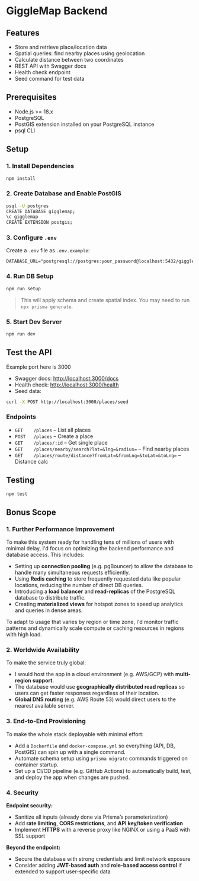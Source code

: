 # GiggleMap Backend

## Features

- Store and retrieve place/location data
- Spatial queries: find nearby places using geolocation
- Calculate distance between two coordinates
- REST API with Swagger docs
- Health check endpoint
- Seed command for test data

## Prerequisites

- Node.js >= 18.x
- PostgreSQL
- PostGIS extension installed on your PostgreSQL instance
- psql CLI

## Setup

### 1. Install Dependencies
```bash
npm install
```

### 2. Create Database and Enable PostGIS
```bash
psql -U postgres
CREATE DATABASE gigglemap;
\c gigglemap
CREATE EXTENSION postgis;
```

### 3. Configure `.env`
Create a `.env` file as `.env.example`:
```env
DATABASE_URL="postgresql://postgres:your_password@localhost:5432/gigglemap"
```

### 4. Run DB Setup
```bash
npm run setup
```
> This will apply schema and create spatial index.
> You may need to run `npx prisma generate`.

### 5. Start Dev Server
```bash
npm run dev
```

## Test the API
Example port here is 3000
- Swagger docs: [http://localhost:3000/docs](http://localhost:3000/docs)
- Health check: [http://localhost:3000/health](http://localhost:3000/health)
- Seed data:
```bash
curl -X POST http://localhost:3000/places/seed
```

### Endpoints
- `GET    /places` – List all places
- `POST   /places` – Create a place
- `GET    /places/:id` – Get single place
- `GET    /places/nearby/search?lat=&lng=&radius=` – Find nearby places
- `GET    /places/route/distance?fromLat=&fromLng=&toLat=&toLng=` – Distance calc

## Testing
```bash
npm test
```

## Bonus Scope

### 1. Further Performance Improvement
To make this system ready for handling tens of millions of users with minimal delay, I'd focus on optimizing the backend performance and database access. This includes:
- Setting up **connection pooling** (e.g. pgBouncer) to allow the database to handle many simultaneous requests efficiently.
- Using **Redis caching** to store frequently requested data like popular locations, reducing the number of direct DB queries.
- Introducing a **load balancer** and **read-replicas** of the PostgreSQL database to distribute traffic.
- Creating **materialized views** for hotspot zones to speed up analytics and queries in dense areas.

To adapt to usage that varies by region or time zone, I'd monitor traffic patterns and dynamically scale compute or caching resources in regions with high load.

### 2. Worldwide Availability
To make the service truly global:
- I would host the app in a cloud environment (e.g. AWS/GCP) with **multi-region support**.
- The database would use **geographically distributed read replicas** so users can get faster responses regardless of their location.
- **Global DNS routing** (e.g. AWS Route 53) would direct users to the nearest available server.

### 3. End-to-End Provisioning
To make the whole stack deployable with minimal effort:
- Add a `Dockerfile` and `docker-compose.yml` so everything (API, DB, PostGIS) can spin up with a single command.
- Automate schema setup using `prisma migrate` commands triggered on container startup.
- Set up a CI/CD pipeline (e.g. GitHub Actions) to automatically build, test, and deploy the app when changes are pushed.

### 4. Security
**Endpoint security:**
- Sanitize all inputs (already done via Prisma’s parameterization)
- Add **rate limiting**, **CORS restrictions**, and **API key/token verification**
- Implement **HTTPS** with a reverse proxy like NGINX or using a PaaS with SSL support

**Beyond the endpoint:**
- Secure the database with strong credentials and limit network exposure
- Consider adding **JWT-based auth** and **role-based access control** if extended to support user-specific data